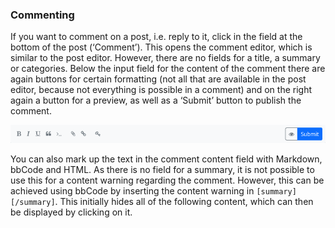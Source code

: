### Commenting 

If you want to comment on a post, i.e. reply to it, click in the field at the bottom of the post (‘Comment’). This opens the comment editor, which is similar to the post editor. However, there are no fields for a title, a summary or categories. Below the input field for the content of the comment there are again buttons for certain formatting (not all that are available in the post editor, because not everything is possible in a comment) and on the right again a button for a preview, as well as a ‘Submit’ button to publish the comment.

![Comment](./pic/comment01.png)

You can also mark up the text in the comment content field with Markdown, bbCode and HTML.
As there is no field for a summary, it is not possible to use this for a content warning regarding the comment. However, this can be achieved using bbCode by inserting the content warning in `[summary][/summary]`. This initially hides all of the following content, which can then be displayed by clicking on it.